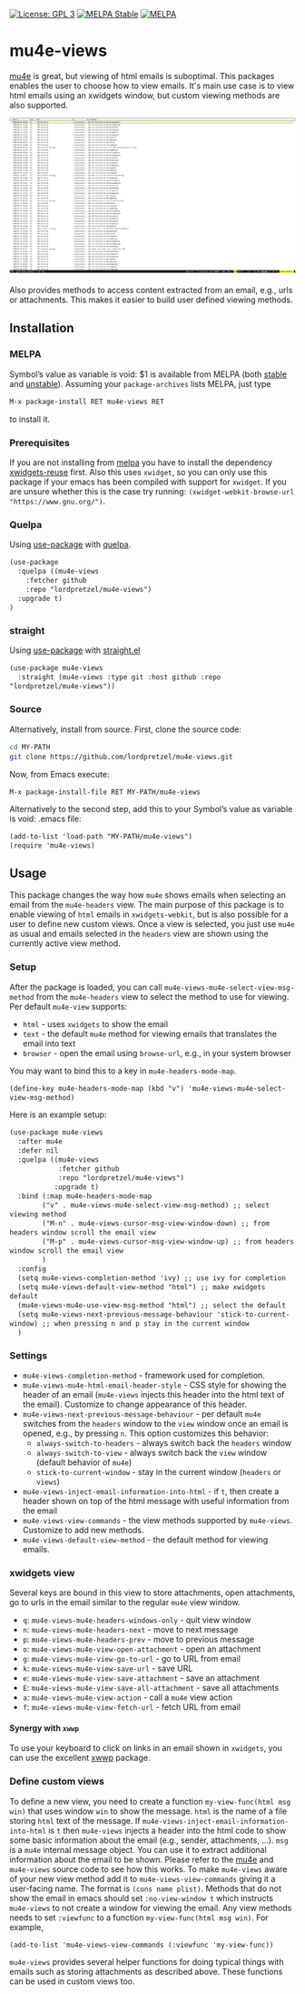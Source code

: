 [![License: GPL 3](https://img.shields.io/badge/license-GPL_3-green.svg)](http://www.gnu.org/licenses/gpl-3.0.txt) <!-- [![Build Status](https://secure.travis-ci.org/lordpretzel/mu4e-views.png)](http://travis-ci.org/lordpretzel/mu4e-views) --> <!-- [![GitHub release](https://img.shields.io/github/release/lordpretzel/mu4e-views.svg?maxAge=86400)](https://github.com/lordpretzel/mu4e-views/releases) --> [![MELPA Stable](http://stable.melpa.org/packages/mu4e-views-badge.svg)](http://stable.melpa.org/#/mu4e-views) [![MELPA](http://melpa.org/packages/mu4e-views-badge.svg)](http://melpa.org/#/mu4e-views)



# mu4e-views

 [mu4e](https://www.djcbsoftware.nl/code/mu/mu4e.html) is great, but viewing of html emails is suboptimal.  This packages enables the user to choose how to view emails.  It's main use case is to view html emails using an xwidgets window, but custom viewing methods are also supported.

![viewing-html-emails](./screencasts/mu4e-views.gif)

Also provides methods to access content extracted from an email, e.g., urls or attachments. This makes it easier to build user defined viewing methods.

## Installation

### MELPA

Symbol’s value as variable is void: $1 is available from MELPA (both
[stable](http://stable.melpa.org/#/mu4e-views) and
[unstable](http://melpa.org/#/mu4e-views)).  Assuming your
`package-archives` lists MELPA, just type

~~~sh
M-x package-install RET mu4e-views RET
~~~

to install it.

### Prerequisites

If you are not installing from [melpa](http://melpa.org/#/mu4e-views) you have to install the dependency [xwidgets-reuse](https://github.com/lordpretzel/xwidgets-reuse) first. Also this uses `xwidget`, so you can only use this package if your emacs has been compiled with support for `xwidget`. If you are unsure whether this is the case try running: `(xwidget-webkit-browse-url "https://www.gnu.org/")`.

### Quelpa

Using [use-package](https://github.com/jwiegley/use-package) with [quelpa](https://github.com/quelpa/quelpa).

~~~elisp
(use-package
  :quelpa ((mu4e-views
    :fetcher github
    :repo "lordpretzel/mu4e-views")
  :upgrade t)
)
~~~

### straight

Using [use-package](https://github.com/jwiegley/use-package) with [straight.el](https://github.com/raxod502/straight.el)

~~~elisp
(use-package mu4e-views
  :straight (mu4e-views :type git :host github :repo "lordpretzel/mu4e-views"))
~~~

### Source

Alternatively, install from source. First, clone the source code:

~~~sh
cd MY-PATH
git clone https://github.com/lordpretzel/mu4e-views.git
~~~

Now, from Emacs execute:

~~~
M-x package-install-file RET MY-PATH/mu4e-views
~~~

Alternatively to the second step, add this to your Symbol’s value as variable is void: \.emacs file:

~~~elisp
(add-to-list 'load-path "MY-PATH/mu4e-views")
(require 'mu4e-views)
~~~

## Usage

This package changes the way how `mu4e` shows emails when selecting an email from the `mu4e-headers` view. The main purpose of this package is to enable viewing of `html` emails in `xwidgets-webkit`, but is also possible for a user to define new custom views. Once a view is selected, you just use `mu4e` as usual and emails selected in the `headers` view are shown using the currently active view method.

### Setup

After the package is loaded, you can call `mu4e-views-mu4e-select-view-msg-method` from the `mu4e-headers` view to select the method to use for viewing. Per default `mu4e-view` supports:

- `html` - uses `xwidgets` to show the email
- `text` - the default `mu4e` method for viewing emails that translates the email into text
- `browser` - open the email using `browse-url`, e.g., in your system browser

You may want to bind this to a key in `mu4e-headers-mode-map`.

~~~elisp
(define-key mu4e-headers-mode-map (kbd "v") 'mu4e-views-mu4e-select-view-msg-method)
~~~

Here is an example setup:

~~~elisp
(use-package mu4e-views
  :after mu4e
  :defer nil
  :quelpa ((mu4e-views
            :fetcher github
            :repo "lordpretzel/mu4e-views")
           :upgrade t)
  :bind (:map mu4e-headers-mode-map
	    ("v" . mu4e-views-mu4e-select-view-msg-method) ;; select viewing method
	    ("M-n" . mu4e-views-cursor-msg-view-window-down) ;; from headers window scroll the email view
	    ("M-p" . mu4e-views-cursor-msg-view-window-up) ;; from headers window scroll the email view
	    )
  :config
  (setq mu4e-views-completion-method 'ivy) ;; use ivy for completion
  (setq mu4e-views-default-view-method "html") ;; make xwidgets default
  (mu4e-views-mu4e-use-view-msg-method "html") ;; select the default
  (setq mu4e-views-next-previous-message-behaviour 'stick-to-current-window) ;; when pressing n and p stay in the current window
  )
~~~

### Settings

- `mu4e-views-completion-method` - framework used for completion.
- `mu4e-views-mu4e-html-email-header-style` - CSS style for showing the header of an email (`mu4e-views` injects this header into the html text of the email). Customize to change appearance of this header.
- `mu4e-views-next-previous-message-behaviour` - per default `mu4e` switches from the `headers` window to the `view` window once an email is opened, e.g., by pressing `n`. This option customizes this behavior:
  - `always-switch-to-headers` - always switch back the `headers` window
  - `always-switch-to-view` - always switch back the `view` window (default behavior of `mu4e`)
  - `stick-to-current-window` - stay in the current window (`headers` or `views`)
- `mu4e-views-inject-email-information-into-html` - if `t`, then create a header shown on top of the html message with useful information from the email
- `mu4e-views-view-commands` - the view methods supported by `mu4e-views`. Customize to add new methods.
- `mu4e-views-default-view-method` - the default method for viewing emails.

### xwidgets view

Several keys are bound in this view to store attachments, open attachments, go to urls in the email similar to the regular `mu4e` view window.

- `q`: `mu4e-views-mu4e-headers-windows-only` - quit view window
- `n`: `mu4e-views-mu4e-headers-next` - move to next message
- `p`: `mu4e-views-mu4e-headers-prev` - move to previous message
- `o`: `mu4e-views-mu4e-view-open-attachment` - open an attachment
- `g`: `mu4e-views-mu4e-view-go-to-url` - go to URL from email
- `k`: `mu4e-views-mu4e-view-save-url` - save URL
- `e`: `mu4e-views-mu4e-view-save-attachment` - save an attachment
- `E`: `mu4e-views-mu4e-view-save-all-attachment` - save all attachments
- `a`: `mu4e-views-mu4e-view-action` - call a `mu4e` view action
- `f`: `mu4e-views-mu4e-view-fetch-url` - fetch URL from email

#### Synergy with `xwwp`

To use your keyboard to click on links in an email shown in `xwidgets`, you can use the excellent [xwwp](https://github.com/canatella/xwwp) package.

### Define custom views

To define a new view, you need to create a function `my-view-func(html msg win)` that uses window `win` to show the message. `html` is the name of a file storing `html` text of the message. If `mu4e-views-inject-email-information-into-html` is `t` then `mu4e-views` injects a header into the html code to show some basic information about the email (e.g., sender, attachments, ...). `msg` is a `mu4e` internal message object. You can use it to extract additional information about the email to be shown. Please refer to the  [mu4e](https://www.djcbsoftware.nl/code/mu/mu4e.html) and `mu4e-views` source code to see how this works. To make `mu4e-views` aware of your new view method add it to `mu4e-views-view-commands` giving it a user-facing name. The format is `(cons name plist)`. Methods that do not show the email in emacs should set `:no-view-window t` which instructs `mu4e-views` to not create a window for viewing the email. Any view methods needs to set `:viewfunc` to a function `my-view-func(html msg win)`. For example,

~~~elisp
(add-to-list 'mu4e-views-view-commands (:viewfunc 'my-view-func))
~~~

`mu4e-views` provides several helper functions for doing typical things with emails such as storing attachments as described above. These functions can be used in custom views too.
